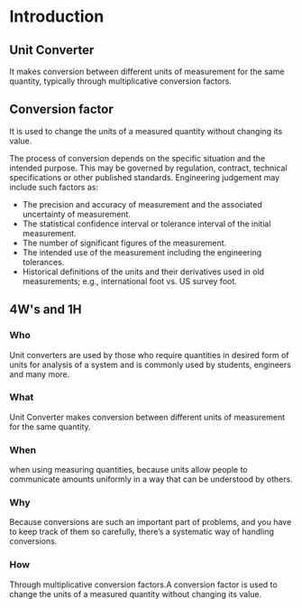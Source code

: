 # Introduction 
## Unit Converter 
It makes conversion between different units of measurement for the same quantity, typically through multiplicative conversion factors.
## Conversion factor
It is used to change the units of a measured quantity without changing its value.

The process of conversion depends on the specific situation and the intended purpose. This may be governed by regulation, contract, technical specifications or other published standards. Engineering judgement may include such factors as:
- The precision and accuracy of measurement and the associated uncertainty of measurement.
- The statistical confidence interval or tolerance interval of the initial measurement.
- The number of significant figures of the measurement.
- The intended use of the measurement including the engineering tolerances.
- Historical definitions of the units and their derivatives used in old measurements; e.g., international foot vs. US survey foot.
## 4W's and 1H
### Who
Unit converters are used by those who require quantities in desired form of units for analysis of a system and is commonly used by students, engineers and many more. 
### What
Unit Converter makes conversion between different units of measurement for the same quantity.
### When
when using measuring quantities, because units allow people to communicate amounts uniformly in a way that can be understood by others.
### Why
Because conversions are such an important part of problems, and you have to keep track of them so carefully, there’s a systematic way of handling conversions.
### How
Through multiplicative conversion factors.A conversion factor is used to change the units of a measured quantity without changing its value.
